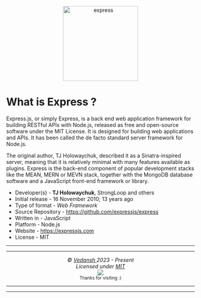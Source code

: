 <div align="center">
    <img 
        src="https://cdn.jsdelivr.net/gh/offensive-vk/Icons@master/express/express-original.svg" 
        height=200 
        width=200 
        alt="express" 
    >
</div>

# **What is Express** ?

Express.js, or simply Express, is a back end web application framework for building RESTful APIs with Node.js, released as free and open-source software under the MIT License. It is designed for building web applications and APIs. It has been called the de facto standard server framework for Node.js.

The original author, TJ Holowaychuk, described it as a Sinatra-inspired server, meaning that it is relatively minimal with many features available as plugins. Express is the back-end component of popular development stacks like the MEAN, MERN or MEVN stack, together with the MongoDB database software and a JavaScript front-end framework or library.

- Developer(s) - **TJ Holowaychuk**, StrongLoop and others
- Initial release - 16 November 2010; 13 years ago
- Type of format - *Web Framework*
- Source Repository - https://github.com/expressjs/express
- Written in - JavaScript
- Platform - Node.js
- Website - https://expressjs.com
- License - MIT

***
***

<p align="center">
  <i>&copy; <a href="https://github.com/offensive-vk/">Vedansh </a> 2023 - Present</i><br>
  <i>Licensed under <a href="https://mit-license.org/">MIT</a></i><br>
  <a href="https://github.com/npm-run-test"><img src="https://i.ibb.co/4KtpYxb/octocat-clean-mini.png" /></a><br>
  <sup>Thanks for visiting :)</sup>
</p>

***
***
